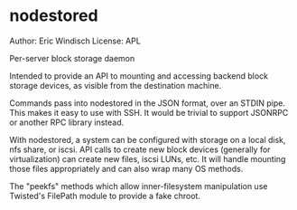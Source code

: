 nodestored
==========
Author: Eric Windisch
License: APL

Per-server block storage daemon

Intended to provide an API to mounting and accessing backend
block storage devices, as visible from the destination machine.

Commands pass into nodestored in the JSON format, over an STDIN pipe.
This makes it easy to use with SSH. It would be trivial to support
JSONRPC or another RPC library instead.

With nodestored, a system can be configured with storage on a local
disk, nfs share, or iscsi. API calls to create new block devices
(generally for virtualization) can create new files, iscsi LUNs, etc. It
will handle mounting those files appropriately and can also wrap many OS
methods.

The "peekfs" methods which allow inner-filesystem manipulation use
Twisted's FilePath module to provide a fake chroot.
